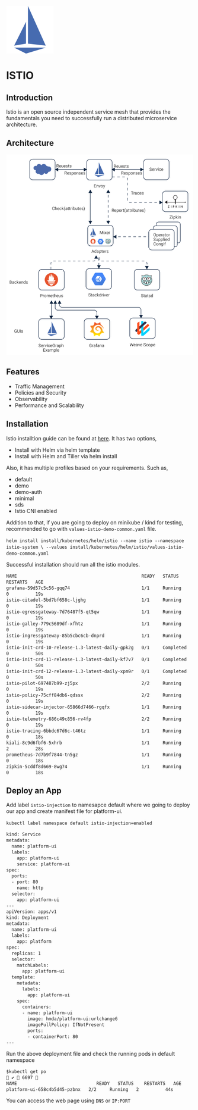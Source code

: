 ![](istioio-icon.svg)

# ISTIO

## Introduction

Istio is an open source independent service mesh that provides the fundamentals you need to successfully run a distributed microservice architecture.

## Architecture

![Istio](istio.png)

## Features

* Traffic Management
* Policies and Security
* Observability
* Performance and Scalability

## Installation

Istio installtion guide can be found at [here](https://istio.io/docs/setup/install/helm/).
It has two options,
* Install with Helm via helm template
* Install with Helm and Tiller via helm install

Also, it has multiple profiles based on your requirements. Such as,
* default
* demo
* demo-auth
* minimal
* sds
* Istio CNI enabled

Addition to that, if you are going to deploy on minikube / kind for testing, recommended to go with `values-istio-demo-common.yaml` file.

`helm install install/kubernetes/helm/istio --name istio --namespace istio-system \ --values install/kubernetes/helm/istio/values-istio-demo-common.yaml`

Successful installation should run all the istio modules.

```$ kubectl get po -n istio-system                                                                                                
NAME                                               READY   STATUS              RESTARTS   AGE
grafana-59d57c5c56-gqq74                           1/1     Running             0          19s
istio-citadel-5bd7bf658c-ljghg                     1/1     Running             0          19s
istio-egressgateway-7d76487f5-qt5qw                1/1     Running             0          19s
istio-galley-779c5689df-xfhtz                      1/1     Running             0          19s
istio-ingressgateway-85b5cbc6cb-dnprd              1/1     Running             0          19s
istio-init-crd-10-release-1.3-latest-daily-gpk2g   0/1     Completed           0          50s
istio-init-crd-11-release-1.3-latest-daily-kf7v7   0/1     Completed           0          50s
istio-init-crd-12-release-1.3-latest-daily-xpm9r   0/1     Completed           0          50s
istio-pilot-697487b99-zj5px                        2/2     Running             0          19s
istio-policy-75cff84db6-qdssx                      2/2     Running             0          19s
istio-sidecar-injector-65866d7466-rgqfx            1/1     Running             0          19s
istio-telemetry-686c49c856-rv4fp                   2/2     Running             0          19s
istio-tracing-6bbdc67d6c-t46tz                     1/1     Running             0          18s
kiali-8c9d6fbf6-5xhrb                              1/1     Running             2          28s
prometheus-7d7b9f7844-tn5gz                        1/1     Running             0          18s
zipkin-5cddf8d669-8wg74                            1/1     Running             0          18s
```

## Deploy an App

Add label `istio-injection` to namesapce default where we going to deploy our app and create manifest file for platform-ui.

`kubectl label namespace default istio-injection=enabled`

``` apiVersion: v1
kind: Service
metadata:
  name: platform-ui
  labels:
    app: platform-ui
    service: platform-ui
spec:
  ports:
  - port: 80
    name: http
  selector:
    app: platform-ui
---
apiVersion: apps/v1
kind: Deployment
metadata:
  name: platform-ui
  labels:
    app: platform
spec:
  replicas: 1
  selector:
    matchLabels:
      app: platform-ui
  template:
    metadata:
      labels:
        app: platform-ui
    spec:
      containers:
      - name: platform-ui
        image: hmda/platform-ui:urlchange6
        imagePullPolicy: IfNotPresent
        ports:
        - containerPort: 80
---
```

Run the above deployment file and check the running pods in default namespace

```
$kubectl get po                                                                                                                                                                            ✔  6697 
NAME                              READY   STATUS    RESTARTS   AGE
platform-ui-658c4b5d45-pzbnx   2/2     Running   2          44s
```

You can access the web page using `DNS` or `IP:PORT`

